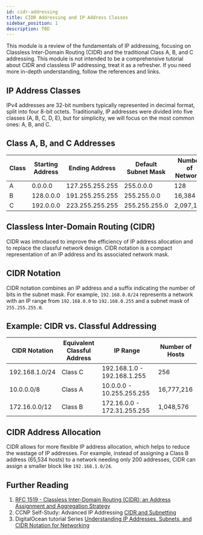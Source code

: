 ```yaml
---
id: cidr-addressing
title: CIDR Addressing and IP Address Classes
sidebar_position: 1
description: TBD
---
```


This module is a review of the fundamentals of IP addressing, focusing on Classless Inter-Domain Routing (CIDR) and the traditional Class A, B, and C addressing. This module is not intended to be a comprehensive tutorial about CIDR and classless IP addressing, treat it as a refresher. If you need more in-depth understanding, follow the references and links.

## IP Address Classes

IPv4 addresses are 32-bit numbers typically represented in decimal format, split into four 8-bit octets. Traditionally, IP addresses were divided into five classes (A, B, C, D, E), but for simplicity, we will focus on the most common ones: A, B, and C.

## Class A, B, and C Addresses

| Class | Starting Address | Ending Address | Default Subnet Mask | Number of Networks | Number of Hosts per Network |
|-|-|-|-|-|-|
| A | 0.0.0.0 | 127.255.255.255 | 255.0.0.0 | 128 | 16,777,214 |
| B | 128.0.0.0 | 191.255.255.255 | 255.255.0.0 | 16,384 | 65,534 |
| C | 192.0.0.0 | 223.255.255.255 | 255.255.255.0 | 2,097,152 | 254 |

## Classless Inter-Domain Routing (CIDR)

CIDR was introduced to improve the efficiency of IP address allocation and to replace the classful network design. CIDR notation is a compact representation of an IP address and its associated network mask.

## CIDR Notation

CIDR notation combines an IP address and a suffix indicating the number of bits in the subnet mask. For example, `192.168.0.0/24` represents a network with an IP range from `192.168.0.0` to `192.168.0.255` and a subnet mask of `255.255.255.0`.

## Example: CIDR vs. Classful Addressing

| CIDR Notation | Equivalent Classful Address | IP Range | Number of Hosts |
|-|-|-|-|
| 192.168.1.0/24 | Class C | 192.168.1.0 - 192.168.1.255 | 256 |
| 10.0.0.0/8 | Class A | 10.0.0.0 - 10.255.255.255 | 16,777,216 |
| 172.16.0.0/12 | Class B | 172.16.0.0 - 172.31.255.255 | 1,048,576 |

## CIDR Address Allocation

CIDR allows for more flexible IP address allocation, which helps to reduce the wastage of IP addresses. For example, instead of assigning a Class B address (65,534 hosts) to a network needing only 200 addresses, CIDR can assign a smaller block like `192.168.1.0/24`.


## Further Reading

1. [RFC 1519 - Classless Inter-Domain Routing (CIDR): an Address Assignment and Aggregation Strategy](https://tools.ietf.org/html/rfc1519)
2. CCNP Self-Study: Advanced IP Addressing [CIDR and Subnetting](https://www.ciscopress.com/articles/article.asp?p=174107&seqNum=3)
3. DigitalOcean tutorial Series [Understanding IP Addresses, Subnets, and CIDR Notation for Networking](https://www.digitalocean.com/community/tutorials/understanding-ip-addresses-subnets-and-cidr-notation-for-networking)
